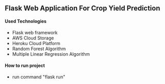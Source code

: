 Flask Web Application For Crop Yield Prediction
-------------
#### Used Technologies
- Flask web framework
- AWS Cloud Storage
- Heroku Cloud Platform 
- Random Forest Algorithm
- Multiple Linear Regression Algorithm

#### How to run project
- run command "flask run"